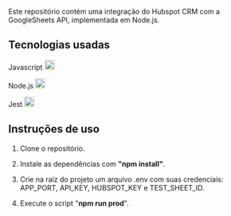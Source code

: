 
Este repositório contém uma integração do Hubspot CRM com a GoogleSheets API, implementada em Node.js.


## Tecnologias usadas
Javascript <img height="20" src="https://user-images.githubusercontent.com/25181517/117447155-6a868a00-af3d-11eb-9cfe-245df15c9f3f.png" alt="JavaScript" title="JavaScript" />

Node.js <img height="20" src="https://user-images.githubusercontent.com/25181517/183568594-85e280a7-0d7e-4d1a-9028-c8c2209e073c.png" alt="Node.js" title="Node.js" />

Jest <img height="20" src="https://user-images.githubusercontent.com/25181517/187955005-f4ca6f1a-e727-497b-b81b-93fb9726268e.png" alt="Jest" title="Jest" />


## Instruções de uso

 1. Clone o repositório.

 2. Instale as dependências com **"npm install"**.

 3. Crie na raíz do projeto um arquivo .env com suas credenciais: APP_PORT, API_KEY, HUBSPOT_KEY e TEST_SHEET_ID.
 
 4. Execute o script "**npm run prod**".
 